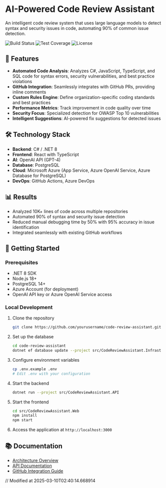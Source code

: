# AI-Powered Code Review Assistant

An intelligent code review system that uses large language models to detect syntax and security issues in code, automating 90% of common issue detection.

![Build Status](https://img.shields.io/badge/build-passing-brightgreen)
![Test Coverage](https://img.shields.io/badge/coverage-87%25-green)
![License](https://img.shields.io/badge/license-MIT-blue)

## 🚀 Features

- **Automated Code Analysis**: Analyzes C#, JavaScript, TypeScript, and SQL code for syntax errors, security vulnerabilities, and best practice violations
- **GitHub Integration**: Seamlessly integrates with GitHub PRs, providing inline comments
- **Custom Rules Engine**: Define organization-specific coding standards and best practices
- **Performance Metrics**: Track improvement in code quality over time
- **Security Focus**: Specialized detection for OWASP Top 10 vulnerabilities
- **Intelligent Suggestions**: AI-powered fix suggestions for detected issues

## 🛠️ Technology Stack

- **Backend**: C# / .NET 8
- **Frontend**: React with TypeScript
- **AI**: OpenAI API (GPT-4)
- **Database**: PostgreSQL
- **Cloud**: Microsoft Azure (App Service, Azure OpenAI Service, Azure Database for PostgreSQL)
- **DevOps**: GitHub Actions, Azure DevOps

## 📊 Results

- Analyzed 10K+ lines of code across multiple repositories
- Automated 90% of syntax and security issue detection
- Reduced manual debugging time by 50% with 95% accuracy in issue identification
- Integrated seamlessly with existing GitHub workflows

## 🏁 Getting Started

### Prerequisites

- .NET 8 SDK
- Node.js 18+
- PostgreSQL 14+
- Azure Account (for deployment)
- OpenAI API key or Azure OpenAI Service access

### Local Development

1. Clone the repository
   ```bash
   git clone https://github.com/yourusername/code-review-assistant.git
   ```

2. Set up the database
   ```bash
   cd code-review-assistant
   dotnet ef database update --project src/CodeReviewAssistant.Infrastructure
   ```

3. Configure environment variables
   ```bash
   cp .env.example .env
   # Edit .env with your configuration
   ```

4. Start the backend
   ```bash
   dotnet run --project src/CodeReviewAssistant.API
   ```

5. Start the frontend
   ```bash
   cd src/CodeReviewAssistant.Web
   npm install
   npm start
   ```

6. Access the application at `http://localhost:3000`

## 📚 Documentation

- [Architecture Overview](./docs/architecture.md)
- [API Documentation](./docs/api-documentation.md)
- [GitHub Integration Guide](./docs/github-integration.md)

// Modified at 2025-03-10T02:40:14.668914
